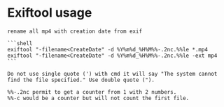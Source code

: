 # Exiftool usage

	rename all mp4 with creation date from exif

	```shell
	exiftool "-filename<CreateDate" -d %Y%m%d_%H%M%%-.2nc.%%le *.mp4
	exiftool "-filename<CreateDate" -d %Y%m%d_%H%M%%-.2nc.%%le -ext mp4
	```
	
	Do not use single quote (') with cmd it will say "The system cannot find the file specified." Use double quote (").
	
	%%-.2nc permit to get a counter from 1 with 2 numbers.
	%%-c would be a counter but will not count the first file.
	